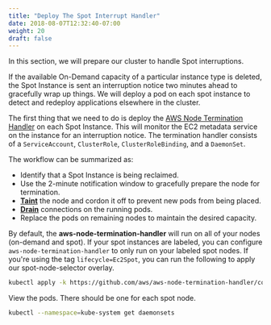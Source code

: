 ```yaml
---
title: "Deploy The Spot Interrupt Handler"
date: 2018-08-07T12:32:40-07:00
weight: 20
draft: false
---
```


In this section, we will prepare our cluster to handle Spot interruptions.

If the available On-Demand capacity of a particular instance type is deleted, the Spot Instance is sent an interruption notice two minutes ahead to gracefully wrap up things. We will deploy a pod on each spot instance to detect and redeploy applications elsewhere in the cluster.

The first thing that we need to do is deploy the [AWS Node Termination Handler](https://github.com/aws/aws-node-termination-handler) on each Spot Instance. This will monitor the EC2 metadata service on the instance for an interruption notice.
The termination handler consists of a `ServiceAccount`, `ClusterRole`, `ClusterRoleBinding`, and a `DaemonSet`.

The workflow can be summarized as:

* Identify that a Spot Instance is being reclaimed.
* Use the 2-minute notification window to gracefully prepare the node for termination.
* [**Taint**](https://kubernetes.io/docs/concepts/configuration/taint-and-toleration/) the node and cordon it off to prevent new pods from being placed.
* [**Drain**](https://kubernetes.io/docs/tasks/administer-cluster/safely-drain-node/) connections on the running pods.
* Replace the pods on remaining nodes to maintain the desired capacity.

By default, the **aws-node-termination-handler** will run on all of your nodes (on-demand and spot). If your spot instances are labeled, you can configure `aws-node-termination-handler` to only run on your labeled spot nodes. If you're using the tag `lifecycle=Ec2Spot`, you can run the following to apply our spot-node-selector overlay.

```bash
kubectl apply -k https://github.com/aws/aws-node-termination-handler/config/overlays/spot-node-selector?ref=master
```

View the pods. There should be one for each spot node.

```bash
kubectl --namespace=kube-system get daemonsets 
```
